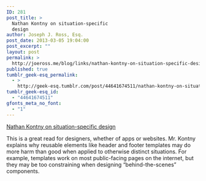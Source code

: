 ```yaml
---
ID: 281
post_title: >
  Nathan Kontny on situation-specific
  design
author: Joseph J. Ross, Esq.
post_date: 2013-03-05 19:04:00
post_excerpt: ""
layout: post
permalink: >
  http://joeross.me/blog/links/nathan-kontny-on-situation-specific-design/
published: true
tumblr_geek-esq_permalink:
  - >
    http://geek-esq.tumblr.com/post/44641674511/nathan-kontny-on-situation-specific-design
tumblr_geek-esq_id:
  - "44641674511"
gfonts_meta_no_font:
  - "1"
---
```

<a href='http://ninjasandrobots.com/design-inspiration-from-svbtle'>Nathan Kontny on situation-specific design</a><div class="link_description"><p>This is a great read for designers, whether of apps or websites. Mr. Kontny explains why reusable elements like header and footer templates may do more harm than good when applied to otherwise distinct situations. For example, templates work on most public-facing pages on the internet, but they may be too constraining when designing &#8220;behind-the-scenes&#8221; components.</p></div>